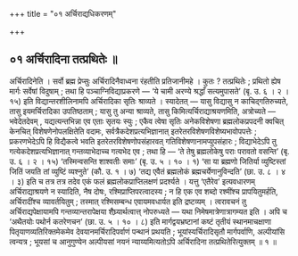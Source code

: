 +++
title = "०१ अर्चिराद्यधिकरणम्"

+++

## ०१ अर्चिरादिना तत्प्रथितेः ॥

अर्चिरादिनेति । सर्वो ब्रह्म प्रेप्सुः अर्चिरादिनैवाध्वना रंहतीति प्रतिजानीमहे । कुतः ? तत्प्रथितेः ; प्रथितो ह्येष मार्गः सर्वेषां विदुषाम् ; तथा हि पञ्चाग्निविद्याप्रकरणे — ‘ये चामी अरण्ये श्रद्धाँ सत्यमुपासते’ (बृ. उ. ६ । २ । १५) इति विद्यान्तरशीलिनामपि अर्चिरादिका सृतिः श्राव्यते । स्यादेतत् — यासु विद्यासु न काचिद्गतिरुच्यते, तासु इयमर्चिरादिका उपतिष्ठताम् ; यासु तु अन्या श्राव्यते, तासु किमित्यर्चिराद्याश्रयणमिति, अत्रोच्यते — भवेदेतदेवम् , यद्यत्यन्तभिन्ना एव एताः सृतयः स्युः ; एकैव त्वेषा सृतिः अनेकविशेषणा ब्रह्मलोकप्रपदनी क्वचित् केनचित् विशेषणेनोपलक्षितेति वदामः, सर्वत्रैकदेशप्रत्यभिज्ञानात् इतरेतरविशेषणविशेष्यभावोपपत्तेः ; प्रकरणभेदेऽपि हि विद्यैकत्वे भवति इतरेतरविशेषणोपसंहारवत् गतिविशेषणानामप्युपसंहारः ; विद्याभेदेऽपि तु गत्येकदेशप्रत्यभिज्ञानात् गन्तव्याभेदाच्च गत्यभेद एव ; तथा हि — ‘ते तेषु ब्रह्मलोकेषु पराः परावतो वसन्ति’ (बृ. उ. ६ । २ । १५) ‘तस्मिन्वसन्ति शाश्वतीः समाः’ (बृ. उ. ५ । १० । १) ‘सा या ब्रह्मणो जितिर्या व्युष्टिस्तां जितिं जयति तां व्युष्टिं व्यश्नुते’ (कौ. उ. १ । ७) ‘तद्य एवैतं ब्रह्मलोकं ब्रह्मचर्येणानुविन्दति’ (छा. उ. ८ । ४ । ३) इति च तत्र तत्र तदेव एकं फलं ब्रह्मलोकप्राप्तिलक्षणं प्रदर्श्यते । यत्तु ‘एतैरेव’ इत्यवधारणम् अर्चिराद्याश्रयणे न स्यादिति, नैष दोषः, रश्मिप्राप्तिपरत्वादस्य ; न हि एक एव शब्दो रश्मींश्च प्रापयितुमर्हति, अर्चिरादींश्च व्यावर्तयितुम् ; तस्मात् रश्मिसम्बन्ध एवायमवधार्यत इति द्रष्टव्यम् । त्वरावचनं तु अर्चिराद्यपेक्षायामपि गन्तव्यान्तरापेक्षया शैघ्र्यार्थत्वात्त् नोपरुध्यते — यथा निमेषमात्रेणात्रागम्यत इति । अपि च ‘अथैतयोः पथोर्न कतरेणचन’ (छा. उ. ५ । १० । ८) इति मार्गद्वयभ्रष्टानां कष्टं तृतीयं स्थानमाचक्षाणा पितृयाणव्यतिरिक्तमेकमेव देवयानमर्चिरादिपर्वाणं पन्थानं प्रथयति ; भूयांस्यर्चिरादिसृतौ मार्गपर्वाणि, अल्पीयांसि त्वन्यत्र ; भूयसां च आनुगुण्येन अल्पीयसां नयनं न्याय्यमित्यतोऽपि अर्चिरादिना तत्प्रथितेरित्युक्तम् ॥ १ ॥
